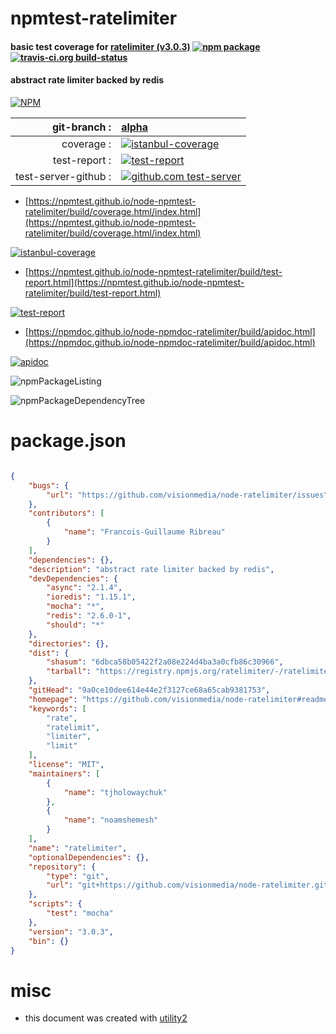 # npmtest-ratelimiter

#### basic test coverage for  [ratelimiter (v3.0.3)](https://github.com/visionmedia/node-ratelimiter#readme)  [![npm package](https://img.shields.io/npm/v/npmtest-ratelimiter.svg?style=flat-square)](https://www.npmjs.org/package/npmtest-ratelimiter) [![travis-ci.org build-status](https://api.travis-ci.org/npmtest/node-npmtest-ratelimiter.svg)](https://travis-ci.org/npmtest/node-npmtest-ratelimiter)

#### abstract rate limiter backed by redis

[![NPM](https://nodei.co/npm/ratelimiter.png?downloads=true&downloadRank=true&stars=true)](https://www.npmjs.com/package/ratelimiter)

| git-branch : | [alpha](https://github.com/npmtest/node-npmtest-ratelimiter/tree/alpha)|
|--:|:--|
| coverage : | [![istanbul-coverage](https://npmtest.github.io/node-npmtest-ratelimiter/build/coverage.badge.svg)](https://npmtest.github.io/node-npmtest-ratelimiter/build/coverage.html/index.html)|
| test-report : | [![test-report](https://npmtest.github.io/node-npmtest-ratelimiter/build/test-report.badge.svg)](https://npmtest.github.io/node-npmtest-ratelimiter/build/test-report.html)|
| test-server-github : | [![github.com test-server](https://npmtest.github.io/node-npmtest-ratelimiter/GitHub-Mark-32px.png)](https://npmtest.github.io/node-npmtest-ratelimiter/build/app/index.html) | | build-artifacts : | [![build-artifacts](https://npmtest.github.io/node-npmtest-ratelimiter/glyphicons_144_folder_open.png)](https://github.com/npmtest/node-npmtest-ratelimiter/tree/gh-pages/build)|

- [https://npmtest.github.io/node-npmtest-ratelimiter/build/coverage.html/index.html](https://npmtest.github.io/node-npmtest-ratelimiter/build/coverage.html/index.html)

[![istanbul-coverage](https://npmtest.github.io/node-npmtest-ratelimiter/build/screenCapture.buildCi.browser.%252Ftmp%252Fbuild%252Fcoverage.lib.html.png)](https://npmtest.github.io/node-npmtest-ratelimiter/build/coverage.html/index.html)

- [https://npmtest.github.io/node-npmtest-ratelimiter/build/test-report.html](https://npmtest.github.io/node-npmtest-ratelimiter/build/test-report.html)

[![test-report](https://npmtest.github.io/node-npmtest-ratelimiter/build/screenCapture.buildCi.browser.%252Ftmp%252Fbuild%252Ftest-report.html.png)](https://npmtest.github.io/node-npmtest-ratelimiter/build/test-report.html)

- [https://npmdoc.github.io/node-npmdoc-ratelimiter/build/apidoc.html](https://npmdoc.github.io/node-npmdoc-ratelimiter/build/apidoc.html)

[![apidoc](https://npmdoc.github.io/node-npmdoc-ratelimiter/build/screenCapture.buildCi.browser.%252Ftmp%252Fbuild%252Fapidoc.html.png)](https://npmdoc.github.io/node-npmdoc-ratelimiter/build/apidoc.html)

![npmPackageListing](https://npmtest.github.io/node-npmtest-ratelimiter/build/screenCapture.npmPackageListing.svg)

![npmPackageDependencyTree](https://npmtest.github.io/node-npmtest-ratelimiter/build/screenCapture.npmPackageDependencyTree.svg)



# package.json

```json

{
    "bugs": {
        "url": "https://github.com/visionmedia/node-ratelimiter/issues"
    },
    "contributors": [
        {
            "name": "Francois-Guillaume Ribreau"
        }
    ],
    "dependencies": {},
    "description": "abstract rate limiter backed by redis",
    "devDependencies": {
        "async": "2.1.4",
        "ioredis": "1.15.1",
        "mocha": "*",
        "redis": "2.6.0-1",
        "should": "*"
    },
    "directories": {},
    "dist": {
        "shasum": "6dbca58b05422f2a08e224d4ba3a0cfb86c30966",
        "tarball": "https://registry.npmjs.org/ratelimiter/-/ratelimiter-3.0.3.tgz"
    },
    "gitHead": "9a0ce10dee614e44e2f3127ce68a65cab9381753",
    "homepage": "https://github.com/visionmedia/node-ratelimiter#readme",
    "keywords": [
        "rate",
        "ratelimit",
        "limiter",
        "limit"
    ],
    "license": "MIT",
    "maintainers": [
        {
            "name": "tjholowaychuk"
        },
        {
            "name": "noamshemesh"
        }
    ],
    "name": "ratelimiter",
    "optionalDependencies": {},
    "repository": {
        "type": "git",
        "url": "git+https://github.com/visionmedia/node-ratelimiter.git"
    },
    "scripts": {
        "test": "mocha"
    },
    "version": "3.0.3",
    "bin": {}
}
```



# misc
- this document was created with [utility2](https://github.com/kaizhu256/node-utility2)
